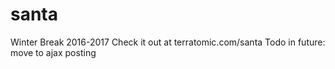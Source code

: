 # santa

Winter Break 2016-2017
Check it out at terratomic.com/santa
Todo in future: move to ajax posting
